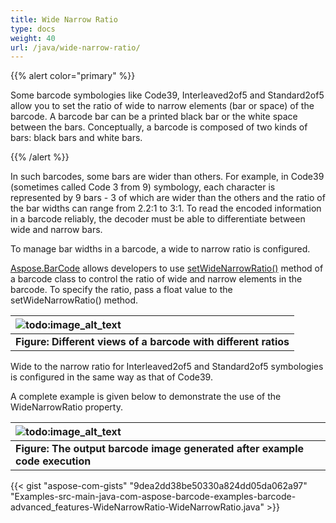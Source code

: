 ```yaml
---
title: Wide Narrow Ratio
type: docs
weight: 40
url: /java/wide-narrow-ratio/
---
```


{{% alert color="primary" %}} 

Some barcode symbologies like Code39, Interleaved2of5 and Standard2of5 allow you to set the ratio of wide to narrow elements (bar or space) of the barcode. A barcode bar can be a printed black bar or the white space between the bars. Conceptually, a barcode is composed of two kinds of bars: black bars and white bars.

{{% /alert %}} 

In such barcodes, some bars are wider than others. For example, in Code39 (sometimes called Code 3 from 9) symbology, each character is represented by 9 bars - 3 of which are wider than the others and the ratio of the bar widths can range from 2.2:1 to 3:1. To read the encoded information in a barcode reliably, the decoder must be able to differentiate between wide and narrow bars.

To manage bar widths in a barcode, a wide to narrow ratio is configured.

[Aspose.BarCode](https://apireference.aspose.com/barcode/java/) allows developers to use [setWideNarrowRatio()](https://apireference.aspose.com/barcode/java/com.aspose.barcode.generation/BarcodeParameters#setWideNarrowRatio-float-) method of a barcode class to control the ratio of wide and narrow elements in the barcode. To specify the ratio, pass a float value to the setWideNarrowRatio() method.

|![todo:image_alt_text](http://i.imgur.com/DwBiPLn.jpg)|
| :- |
|**Figure: Different views of a barcode with different ratios**|
Wide to the narrow ratio for Interleaved2of5 and Standard2of5 symbologies is configured in the same way as that of Code39.

A complete example is given below to demonstrate the use of the WideNarrowRatio property.

|![todo:image_alt_text](http://i.imgur.com/Fu1FO4q.jpg)|
| :- |
|**Figure: The output barcode image generated after example code execution**|

{{< gist "aspose-com-gists" "9dea2dd38be50330a824dd05da062a97" "Examples-src-main-java-com-aspose-barcode-examples-barcode-advanced_features-WideNarrowRatio-WideNarrowRatio.java" >}}
